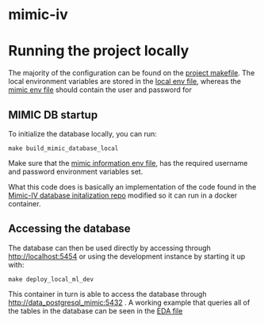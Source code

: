 # mimic-iv

# Running the project locally
The majority of the configuration can be found on the [project makefile](Makefile). The local environment variables are stored in the [local env file](.envs/local/local.env), whereas the [mimic env file](.envs/mimic.env) should contain the user and password for
## MIMIC DB startup
To initialize the database locally, you can run:
```
make build_mimic_database_local
```

Make sure that the [mimic information env file](.envs/mimic.env), has the required username and password environment variables set.

What this code does is basically an implementation of the code found in the [Mimic-IV database initalization repo](https://github.com/MIT-LCP/mimic-code/tree/main/mimic-iv/buildmimic/postgres) modified so it can run in a docker container.

## Accessing the database
The database can then be used directly by accessing through [http://localhost:5454](http://localhost:5454) or using the development instance by starting it up with:
```
make deploy_local_ml_dev
```

This container in turn is able to access the database through [http://data_postgresql_mimic:5432](http://data_postgresql_mimic:5432) . A working example that queries all of the tables in the database can be seen in the [EDA file](ml_model/EDA/mimic_iv_eda.ipynb)
